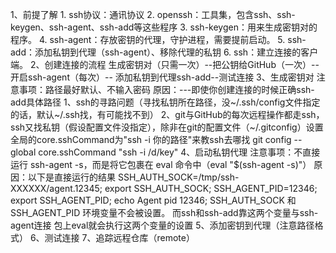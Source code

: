 1、前提了解
    1. ssh协议：通讯协议
    2. openssh：工具集，包含ssh、ssh-keygen、ssh-agent、ssh-add等这些程序
    3. ssh-keygen：用来生成密钥对的程序。
    4. ssh-agent：存放密钥的代理，守护进程，需要提前启动。
    5. ssh-add：添加私钥到代理（ssh-agent）、移除代理的私钥
    6. ssh：建立连接的客户端。
2、创建连接的流程
    生成密钥对（只需一次）--把公钥给GitHub（一次）--开启ssh-agent（每次）--
    添加私钥到代理ssh-add--测试连接
3、生成密钥对
    注意事项：路径最好默认、不输入密码
    原因：---即使你创建连接的时候正确ssh-add具体路径
        1、ssh的寻路问题（寻找私钥所在路径，没~/.ssh/config文件指定的话，默认~/.ssh找，有可能找不到）
        2、git与GitHub的每次远程操作都走ssh，ssh又找私钥（假设配置文件没指定），除非在git的配置文件（~/.gitconfig）设置全局的core.sshCommand为"ssh -i 你的路径"来教ssh去哪找
        git config --global core.sshCommand "ssh -i /d/key"
4、启动私钥代理
    注意事项：不直接运行 ssh-agent -s，而是将它包裹在 eval 命令中（eval "$(ssh-agent -s)"）
    原因：以下是直接运行的结果
        SSH_AUTH_SOCK=/tmp/ssh-XXXXXX/agent.12345; export SSH_AUTH_SOCK;
        SSH_AGENT_PID=12346; export SSH_AGENT_PID;
        echo Agent pid 12346;
        SSH_AUTH_SOCK 和 SSH_AGENT_PID 环境变量不会被设置。
        而ssh和ssh-add靠这两个变量与ssh-agent连接
        包上eval就会执行这两个变量的设置
5、添加密钥到代理（注意路径格式）
6、测试连接
7、追踪远程仓库（remote）
